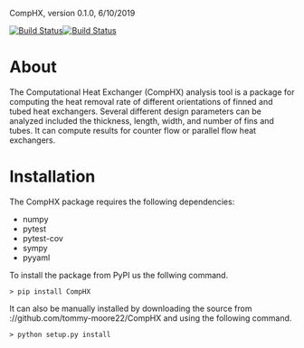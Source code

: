 CompHX, version 0.1.0, 6/10/2019

[![Build Status](https://travis-ci.org/tommy-moore22/CompHX.svg?branch=master)](https://travis-ci.org/tommy-moore22/CompHX)[![Build Status](https://travis-ci.org/tommy-moore22/CompHX.svg?branch=master)](https://travis-ci.org/tommy-moore22/CompHX)

# About

The Computational Heat Exchanger (CompHX) analysis tool is a package for computing the heat removal rate of different orientations of finned and tubed heat exchangers. Several different design parameters can be analyzed included the thickness, length, width, and number of fins and tubes. It can compute results for counter flow or parallel flow heat exchangers.

# Installation

The CompHX package requires the following dependencies:

- numpy
- pytest
- pytest-cov
- sympy
- pyyaml

To install the package from PyPI us the follwing command.

	> pip install CompHX

It can also be manually installed by downloading the source from ://github.com/tommy-moore22/CompHX and using the following command.

	> python setup.py install
